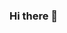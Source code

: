 ### Hi there 👋

<!--
**maissabenammar/maissabenammar** is a ✨ _special_ ✨ repository because its `README.md` (this file) appears on your GitHub profile.

Here are some ideas to get you started:

- 🔭 I’m currently working on ...machine learning project
- 🌱 I’m currently learning ...electrical engineering
- 👯 I’m looking to collaborate on ...new projects
- 🤔 I’m looking for help with ...
- 💬 Ask me about ...
- 📫 How to reach me: ...benammar.maissa.69@gmail.com
- 😄 Pronouns: ...maissa
- ⚡ Fun fact: ...
-->
